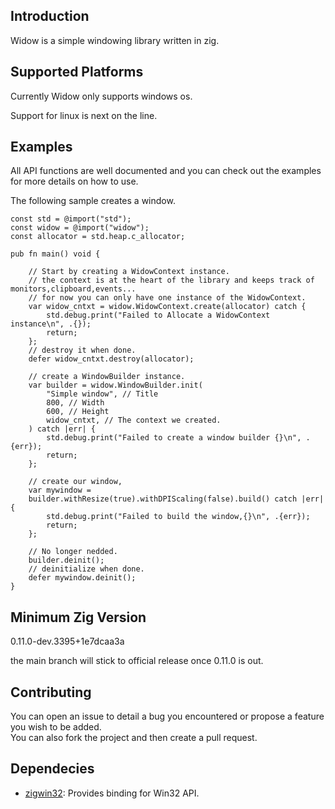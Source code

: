 ## Introduction

Widow is a simple windowing library written in zig.

## Supported Platforms

Currently Widow only supports windows os.

Support for linux is next on the line.

## Examples

All API functions are well documented and you can check out the examples for more details on how to use.

The following sample creates a window.

```zig
const std = @import("std");
const widow = @import("widow");
const allocator = std.heap.c_allocator;

pub fn main() void {

    // Start by creating a WidowContext instance.
    // the context is at the heart of the library and keeps track of monitors,clipboard,events...
    // for now you can only have one instance of the WidowContext.
    var widow_cntxt = widow.WidowContext.create(allocator) catch {
        std.debug.print("Failed to Allocate a WidowContext instance\n", .{});
        return;
    };
    // destroy it when done.
    defer widow_cntxt.destroy(allocator);

    // create a WindowBuilder instance.
    var builder = widow.WindowBuilder.init(
        "Simple window", // Title
        800, // Width
        600, // Height
        widow_cntxt, // The context we created.
    ) catch |err| {
        std.debug.print("Failed to create a window builder {}\n", .{err});
        return;
    };

    // create our window,
    var mywindow =
    builder.withResize(true).withDPIScaling(false).build() catch |err| {
        std.debug.print("Failed to build the window,{}\n", .{err});
        return;
    };

    // No longer nedded.
    builder.deinit();
    // deinitialize when done.
    defer mywindow.deinit();
}
```

## Minimum Zig Version

0.11.0-dev.3395+1e7dcaa3a

the main branch will stick to official release once 0.11.0 is out.

## Contributing

You can open an issue to detail a bug you encountered or propose a feature you wish to be added.  
You can also fork the project and then create a pull request.

## Dependecies

- [zigwin32](https://github.com/marlersoft/zigwin32/tree/b70e7f818d77a0c0f39b0bd9c549e16439ff5780): Provides binding for Win32 API.
